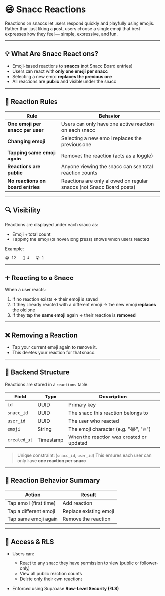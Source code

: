 # 😄 Snacc Reactions

Reactions on snaccs let users respond quickly and playfully using emojis. Rather than just liking a post, users choose a single emoji that best expresses how they feel — simple, expressive, and fun.

---

## 💡 What Are Snacc Reactions?

- Emoji-based reactions to **snaccs** (not Snacc Board entries)
- Users can react with **only one emoji per snacc**
- Selecting a new emoji **replaces the previous one**
- All reactions are **public** and visible under the snacc

---

## 🧠 Reaction Rules

| Rule                             | Behavior                                                                 |
|----------------------------------|--------------------------------------------------------------------------|
| **One emoji per snacc per user** | Users can only have one active reaction on each snacc                    |
| **Changing emoji**              | Selecting a new emoji replaces the previous one                          |
| **Tapping same emoji again**     | Removes the reaction (acts as a toggle)                                  |
| **Reactions are public**         | Anyone viewing the snacc can see total reaction counts                   |
| **No reactions on board entries**| Reactions are only allowed on regular snaccs (not Snacc Board posts)     |

---

## 🔍 Visibility

Reactions are displayed under each snacc as:
- Emoji + total count
- Tapping the emoji (or hover/long press) shows which users reacted

Example:
```text
😂 12   👀 4   😮 1
````

---

## ➕ Reacting to a Snacc

When a user reacts:

1. If no reaction exists → their emoji is saved
2. If they already reacted with a different emoji → the new emoji **replaces** the old one
3. If they tap the **same emoji** again → their reaction is **removed**

---

## ❌ Removing a Reaction

* Tap your current emoji again to remove it.
* This deletes your reaction for that snacc.

---

## 🧾 Backend Structure

Reactions are stored in a `reactions` table:

| Field        | Type      | Description                              |
| ------------ | --------- | ---------------------------------------- |
| `id`         | UUID      | Primary key                              |
| `snacc_id`   | UUID      | The snacc this reaction belongs to       |
| `user_id`    | UUID      | The user who reacted                     |
| `emoji`      | String    | The emoji character (e.g. "😂", "🔥")    |
| `created_at` | Timestamp | When the reaction was created or updated |

> Unique constraint: (`snacc_id`, `user_id`)
> This ensures each user can only have **one reaction per snacc**

---

## 🔄 Reaction Behavior Summary

| Action                 | Result                 |
| ---------------------- | ---------------------- |
| Tap emoji (first time) | Add reaction           |
| Tap a different emoji  | Replace existing emoji |
| Tap same emoji again   | Remove the reaction    |

---

## 🔐 Access & RLS

* Users can:

  * React to any snacc they have permission to view (public or follower-only)
  * View all public reaction counts
  * Delete only their own reactions
* Enforced using Supabase **Row-Level Security (RLS)**
